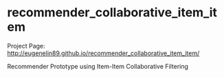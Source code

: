 recommender_collaborative_item_item
===================================

Project Page:
http://eugenelin89.github.io/recommender_collaborative_item_item/

Recommender Prototype using Item-Item Collaborative Filtering
